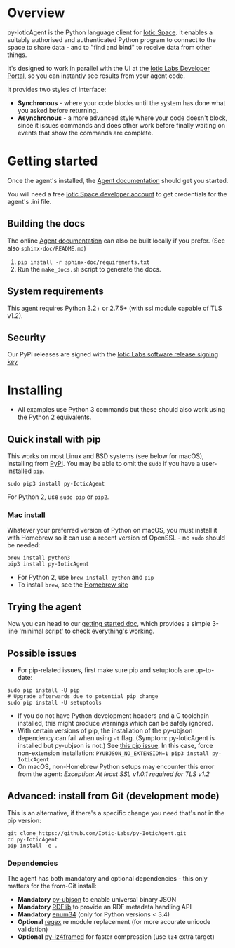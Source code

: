 # Overview

py-IoticAgent is the Python language client for [Iotic Space](https://iotic-labs.com/whatisit/concept/).  It enables a suitably authorised and authenticated Python program to connect to the space to share data - and to "find and bind" to receive data from other things.

It's designed to work in parallel with the UI at the [Iotic Labs Developer Portal](https://developer.iotic-labs.com/), so you can instantly see results from your agent code.

It provides two styles of interface:

- **Synchronous** - where your code blocks until the system has done what you asked before returning.
- **Asynchronous** - a more advanced style where your code doesn't block, since it issues commands and does other work before finally waiting on events that show the commands are complete.

# Getting started

Once the agent's installed, the [Agent documentation](https://py-ioticagent.readthedocs.io) should get you started.

You will need a free [Iotic Space developer account](https://developer.iotic-labs.com/join/) to get credentials for the agent's .ini file.

## Building the docs

The online [Agent documentation](https://py-ioticagent.readthedocs.io) can also be built locally if you prefer. (See also `sphinx-doc/README.md`)

1. `pip install -r sphinx-doc/requirements.txt`
2. Run the `make_docs.sh` script to generate the docs.

## System requirements

This agent requires Python 3.2+ or 2.7.5+ (with ssl module capable of TLS v1.2).

## Security

Our PyPI releases are signed with the [Iotic Labs software release signing key](https://developer.iotic-labs.com/iotic-labs.com.asc)

# Installing

- All examples use Python 3 commands but these should also work using the Python 2 equivalents.

## Quick install with pip

This works on most Linux and BSD systems (see below for macOS), installing from [PyPI](https://pypi.python.org/pypi/py-IoticAgent). You may be able to omit the `sudo` if you have a user-installed `pip`.

```shell
sudo pip3 install py-IoticAgent
```
For Python 2, use ``sudo pip`` or ``pip2``.

### Mac install

Whatever your preferred version of Python on macOS, you must install it with Homebrew so it can use a recent version of OpenSSL - no `sudo` should be needed:

```shell
brew install python3
pip3 install py-IoticAgent
```
- For Python 2, use `brew install python` and `pip`
- To install `brew`, see the [Homebrew site](http://brew.sh)

## Trying the agent

Now you can head to our [getting started doc](https://py-ioticagent.readthedocs.io),
which provides a simple 3-line 'minimal script' to check everything's working.

## Possible issues

- For pip-related issues, first make sure pip and setuptools are up-to-date:
```shell
sudo pip install -U pip
# Upgrade afterwards due to potential pip change
sudo pip install -U setuptools
```
- If you do not have Python development headers and a C toolchain installed, this might produce warnings which can be safely ignored.
- With certain versions of pip, the installation of the py-ubjson dependency can fail when using `-t` flag. (Symptom: py-IoticAgent is installed but py-ubjson is not.)  See [this pip issue](https://github.com/pypa/pip/issues/3056). In this case, force non-extension installation: `PYUBJSON_NO_EXTENSION=1 pip3 install py-IoticAgent`
- On macOS, non-Homebrew Python setups may encounter this error from the agent: _Exception: At least SSL v1.0.1 required for TLS v1.2_

## Advanced: install from Git (development mode)
This is an alternative, if there's a specific change you need that's not in the pip version:

```shell
git clone https://github.com/Iotic-Labs/py-IoticAgent.git
cd py-IoticAgent
pip install -e .
```

### Dependencies
The agent has both mandatory and optional dependencies - this only matters for the from-Git install:

- **Mandatory** [py-ubjson](https://pypi.python.org/pypi/py-ubjson) to enable universal binary JSON
- **Mandatory** [RDFlib](https://pypi.python.org/pypi/rdflib) to provide an RDF metadata handling API
- **Mandatory** [enum34](https://pypi.python.org/pypi/enum34) (only for Python versions < 3.4)
- **Optional** [regex](https://pypi.python.org/pypi/regex) re module replacement (for more accurate unicode validation)
- **Optional** [py-lz4framed](https://pypi.python.org/pypi/py-lz4framed) for faster compression (use `lz4` extra target)
